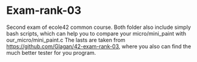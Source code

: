 # Exam-rank-03
Second exam of ecole42 common course.
Both folder also include simply bash scripts, which can help you to compare your micro/mini_paint with our_micro/mini_paint.c The lasts are taken from https://github.com/Glagan/42-exam-rank-03, where you also can find the much better tester for you program.
